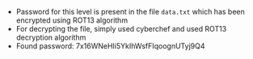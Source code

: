 - Password for this level is present in the file ```data.txt``` which has been encrypted using ROT13 algorithm
- For decrypting the file, simply used cyberchef and used ROT13 decryption algorithm
- Found password: 7x16WNeHIi5YkIhWsfFIqoognUTyj9Q4